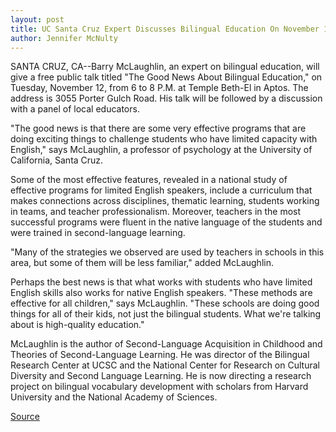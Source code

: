 ```yaml
---
layout: post
title: UC Santa Cruz Expert Discusses Bilingual Education On November 12
author: Jennifer McNulty
---
```


SANTA CRUZ, CA--Barry McLaughlin, an expert on bilingual education, will  give a free public talk titled "The Good News About Bilingual Education," on  Tuesday, November 12, from 6 to 8 P.M. at Temple Beth-El in Aptos. The  address is 3055 Porter Gulch Road. His talk will be followed by a discussion  with a panel of local educators.

"The good news is that there are some very effective programs that  are doing exciting things to challenge students who have limited capacity  with English," says McLaughlin, a professor of psychology at the University  of California, Santa Cruz.

Some of the most effective features, revealed in a national study of  effective programs for limited English speakers, include a curriculum that  makes connections across disciplines, thematic learning, students working in teams, and teacher professionalism. Moreover,  teachers in the most successful programs were fluent in the native language  of the students and were trained in second-language learning.

"Many of the strategies we observed are used by teachers in schools in  this area, but some of them will be less familiar," added McLaughlin.

Perhaps the best news is that what works with students who have  limited English skills also works for native English speakers. "These  methods are effective for all children," says McLaughlin. "These schools are  doing good things for all of their kids, not just the bilingual students. What  we're talking about is high-quality education."

McLaughlin is the author of Second-Language Acquisition in Childhood  and Theories of Second-Language Learning. He was director of the Bilingual  Research Center at UCSC and the National Center for Research on Cultural  Diversity and Second Language Learning. He is now directing a research  project on bilingual vocabulary development with scholars from Harvard  University and the National Academy of Sciences.

[Source](http://www1.ucsc.edu/news_events/press_releases/archive/96-97/10-96/103196-UCSC_expert_discuss.html "Permalink to 103196-UCSC_expert_discuss")
